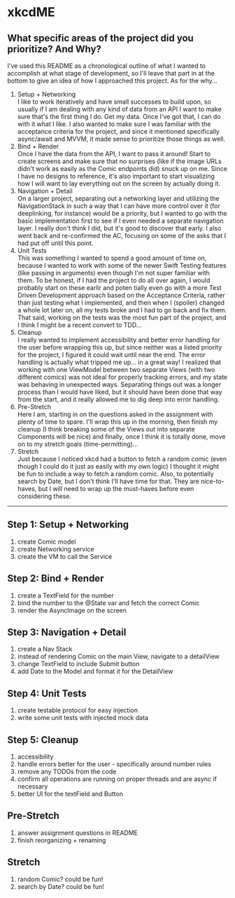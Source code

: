 # xkcdME

## What specific areas of the project did you prioritize? And Why?

I've used this README as a chronological outline of what I wanted to accomplish at what stage of development, so I'll leave that part in at the bottom to give an idea of how I approached this project. As for the why...

<ol>
  <li>Setup + Networking</li>
  I like to work iteratively and have small successes to build upon, so usually if I am dealing with any kind of data from an API I want to make sure that's the first thing I do. Get my data. Once I've got that, I can do with it what I like. I also wanted to make sure I was familiar with the acceptance criteria for the project, and since it mentioned specifically async/await and MVVM, it made sense to prioritize those things as well.
  
  <li>Bind + Render</li>
  Once I have the data from the API, I want to pass it around! Start to create screens and make sure that no surprises (like if the image URLs didn't work as easily as the Comic endpoints did) snuck up on me. Since I have no designs to reference, it's also important to start visualizing how I will want to lay everything out on the screen by actually doing it.
  
  <li>Navigation + Detail</li>
  On a larger project, separating out a networking layer and utilizing the NavigationStack in such a way that I can have more control over it (for deeplinking, for instance) would be a priority, but I wanted to go with the basic implementation first to see if I even needed a separate navigation layer. I really don't think I did, but it's good to discover that early. I also went back and re-confirmed the AC, focusing on some of the asks that I had put off until this point.

  <li>Unit Tests</li>
  This was something I wanted to spend a good amount of time on, because I wanted to work with some of the newer Swift Testing features (like passing in arguments) even though I'm not super familiar with them. To be honest, if I had the project to do all over again, I would probably start on these earlir and poten tially even go with a more Test Driven Development approach based on the Acceptance Criteria, rather than just testing what I implemented, and then when I (spoiler) changed a whole lot later on, all my tests broke and I had to go back and fix them. That said, working on the tests was the most fun part of the project, and I think I might be a recent convert to TDD...

  <li>Cleanup</li>
  I really wanted to implement accessibility and better error handling for the user before wrapping this up, but since neither was a listed priority for the project, I figured it could wait until near the end. The error handling is actually what tripped me up... in a great way! I realized that working with one ViewModel between two separate Views (with two different comics) was not ideal for properly tracking errors, and my state was behaving in unexpected ways. Separating things out was a longer process than I would have liked, but it should have been done that way from the start, and it really allowed me to dig deep into error handling.

  <li>Pre-Stretch</li>
  Here I am, starting in on the questions asked in the assignment with plenty of time to spare. I'll wrap this up in the morning, then finish my cleanup (I think breaking some of the Views out into separate Components will be nice) and finally, once I think it is totally done, move on to my stretch goals (time-permitting)...

  <li>Stretch</li>
  Just because I noticed xkcd had a button to fetch a random comic (even though I could do it just as easily with my own logic) I thought it might be fun to include a way to fetch a random comic. Also, to potentially search by Date, but I don't think I'll have time for that. They are nice-to-haves, but I will need to wrap up the must-haves before even considering these.
</ol>

--------------------------------------------------

## Step 1: Setup + Networking

<ol>
  <li>create Comic model</li>
  <li>create Networking service</li>
  <li>create the VM to call the Service</li>
</ol>

## Step 2: Bind + Render

<ol>
  <li>create a TextField for the number</li>
  <li>bind the number to the @State var and fetch the correct Comic</li>
  <li>render the AsyncImage on the screen</li>
</ol>

## Step 3: Navigation + Detail

<ol>
  <li>create a Nav Stack</li>
  <li>instead of rendering Comic on the main View, navigate to a detailView</li>
  <li>change TextField to include Submit button</li>
  <li>add Date to the Model and format it for the DetailView</li>
</ol>

## Step 4: Unit Tests

<ol>
  <li>create testable protocol for easy injection</li>
  <li>write some unit tests with injected mock data</li>
</ol>

## Step 5: Cleanup

<ol>
  <li>accessibility</li>
  <li>handle errors better for the user - specifically around number rules</li>
  <li>remove any TODOs from the code</li>
  <li>confirm all operations are running on proper threads and are async if necessary</li>
  <li>better UI for the textField and Button</li>
</ol>

## Pre-Stretch

<ol>
  <li>answer assignment questions in README</li>
  <li>finish reorganizing + renaming</li>
</ol>

## Stretch

<ol>
  <li>random Comic? could be fun!</li>
  <li>search by Date? could be fun!</li>
</ol>
